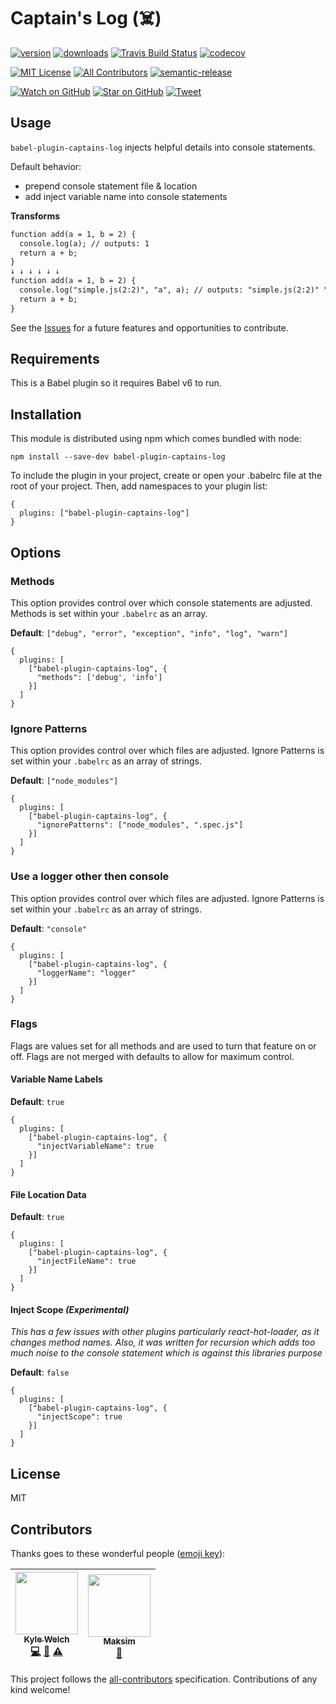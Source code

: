 # Captain's Log (☠️)

[![version](https://img.shields.io/npm/v/babel-plugin-captains-log.svg?style=flat-square)](http://npm.im/babel-plugin-captains-log)
[![downloads](https://img.shields.io/npm/dm/babel-plugin-captains-log.svg?style=flat-square)](http://npm-stat.com/charts.html?package=babel-plugin-captains-log)
[![Travis Build Status](https://img.shields.io/travis/kwelch/babel-plugin-captains-log.svg?style=flat-square)](https://travis-ci.org/kwelch/babel-plugin-captains-log)
[![codecov](https://codecov.io/gh/kwelch/babel-plugin-captains-log/branch/master/graph/badge.svg?style=flat-square)](https://codecov.io/gh/kwelch/babel-plugin-captains-log)

[![MIT License](https://img.shields.io/npm/l/kwelch.svg?style=flat-square)](http://opensource.org/licenses/MIT)
[![All Contributors](https://img.shields.io/badge/all_contributors-2-orange.svg?style=flat-square)](#contributors)
[![semantic-release](https://img.shields.io/badge/%20%20%F0%9F%93%A6%F0%9F%9A%80-semantic--release-e10079.svg?style=flat-square)](https://github.com/semantic-release/semantic-release)

[![Watch on GitHub](https://img.shields.io/github/watchers/kwelch/babel-plugin-captains-log.svg?style=social)](https://github.com/kwelch/babel-plugin-captains-log/watchers)
[![Star on GitHub](https://img.shields.io/github/stars/kwelch/babel-plugin-captains-log.svg?style=social)](https://github.com/kwelch/babel-plugin-captains-log/stargazers)
[![Tweet](https://img.shields.io/twitter/url/https/github.com/kwelch/babel-plugin-captains-log.svg?style=social)](https://twitter.com/intent/tweet?text=Check%20out%20babel-plugin-captains-log!%20https://github.com/kwelch/babel-plugin-captains-log%20%F0%9F%91%8D)

## Usage

`babel-plugin-captains-log` injects helpful details into console statements.

Default behavior:

- prepend console statement file & location
- add inject variable name into console statements

**Transforms**

```diff
function add(a = 1, b = 2) {
  console.log(a); // outputs: 1
  return a + b;
}
↓ ↓ ↓ ↓ ↓ ↓
function add(a = 1, b = 2) {
  console.log("simple.js(2:2)", "a", a); // outputs: "simple.js(2:2)" "a" 1
  return a + b;
}
```

See the [Issues][issues] for a future features and opportunities to contribute.

## Requirements

This is a Babel plugin so it requires Babel v6 to run.

## Installation

This module is distributed using npm which comes bundled with node:

```
npm install --save-dev babel-plugin-captains-log
```

To include the plugin in your project, create or open your .babelrc file at the root of your project. Then, add namespaces to your plugin list:

```
{
  plugins: ["babel-plugin-captains-log"]
}
```

## Options

### Methods

This option provides control over which console statements are adjusted. Methods is set within your `.babelrc` as an array.

**Default**: `["debug", "error", "exception", "info", "log", "warn"]`

```
{
  plugins: [
    ["babel-plugin-captains-log", {
      "methods": ['debug', 'info']
    }]
  ]
}
```

### Ignore Patterns

This option provides control over which files are adjusted. Ignore Patterns is set within your `.babelrc` as an array of strings.

**Default**: `["node_modules"]`

```
{
  plugins: [
    ["babel-plugin-captains-log", {
      "ignorePatterns": ["node_modules", ".spec.js"]
    }]
  ]
}
```

### Use a logger other then console

This option provides control over which files are adjusted. Ignore Patterns is set within your `.babelrc` as an array of strings.

**Default**: `"console"`

```
{
  plugins: [
    ["babel-plugin-captains-log", {
      "loggerName": "logger"
    }]
  ]
}
```

### Flags

Flags are values set for all methods and are used to turn that feature on or off. Flags are not merged with defaults to allow for maximum control.

#### Variable Name Labels

**Default**: `true`

```
{
  plugins: [
    ["babel-plugin-captains-log", {
      "injectVariableName": true
    }]
  ]
}
```

#### File Location Data

**Default**: `true`

```
{
  plugins: [
    ["babel-plugin-captains-log", {
      "injectFileName": true
    }]
  ]
}
```

#### Inject Scope _(Experimental)_

_This has a few issues with other plugins particularly react-hot-loader, as it changes method names. Also, it was written for recursion which adds too much noise to the console statement which is against this libraries purpose_

**Default**: `false`

```
{
  plugins: [
    ["babel-plugin-captains-log", {
      "injectScope": true
    }]
  ]
}
```

## License

MIT

## Contributors

Thanks goes to these wonderful people ([emoji key](https://github.com/kentcdodds/all-contributors#emoji-key)):

<!-- ALL-CONTRIBUTORS-LIST:START - Do not remove or modify this section -->

| [<img src="https://avatars0.githubusercontent.com/u/1295580?v=3" width="100px;"/><br /><sub>Kyle Welch</sub>](http://www.krwelch.com)<br />[💻](https://github.com/kwelch/babel-plugin-captains-log/commits?author=kwelch "Code") [📖](https://github.com/kwelch/babel-plugin-captains-log/commits?author=kwelch "Documentation") [⚠️](https://github.com/kwelch/babel-plugin-captains-log/commits?author=kwelch "Tests") | [<img src="https://avatars1.githubusercontent.com/u/9456433?v=4" width="100px;"/><br /><sub>Maksim</sub>](https://github.com/mqklin)<br />[🐛](https://github.com/kwelch/babel-plugin-captains-log/issues?q=author%3Amqklin "Bug reports") |
| :-----------------------------------------------------------------------------------------------------------------------------------------------------------------------------------------------------------------------------------------------------------------------------------------------------------------------------------------------------------------------------------------------------------------------: | :----------------------------------------------------------------------------------------------------------------------------------------------------------------------------------------------------------------------------------------: |


<!-- ALL-CONTRIBUTORS-LIST:END -->

This project follows the [all-contributors](https://github.com/kentcdodds/all-contributors) specification. Contributions of any kind welcome!

[issues]: https://github.com/kwelch/babel-plugin-captains-log/issues
